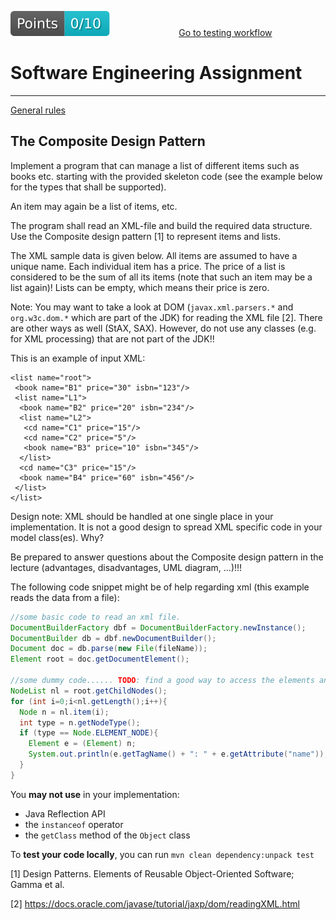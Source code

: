 [reslink]: https://github.com/sweng-plus/a4-res-sew22-s1086240_s1054335/actions/runs/3455872915
[worklink]: https://github.com/sweng-plus/a4-res-sew22-s1086240_s1054335/actions/workflows/classroom.yml
[![Points badge](.github/badges/points.svg)][reslink] &nbsp;&nbsp;&nbsp;&nbsp;&nbsp;&nbsp;&nbsp;&nbsp; &nbsp;&nbsp;&nbsp;&nbsp;&nbsp;&nbsp;&nbsp;&nbsp; &nbsp;&nbsp;&nbsp;&nbsp;&nbsp;&nbsp;&nbsp;&nbsp; [Go to testing workflow][worklink]

# Software Engineering Assignment
----------------------------------------------

[General rules](generalRules.md)

The Composite Design Pattern
----------------------------------------------

Implement a program that can manage a list of different items such as books etc. starting with the provided skeleton code (see the example below for the types that shall be supported). 

An item may again be a list of items, etc.

The program shall read an XML-file and build the required data structure. 
Use the Composite design pattern [1] to represent items and lists.

The XML sample data is given below. All items are assumed to have a unique name. Each individual item has a price. 
The price of a list is considered to be the sum of all its items (note that such an item may be a list again)!
Lists can be empty, which means their price is zero.

Note: You may want to take a look at DOM (`javax.xml.parsers.*` and `org.w3c.dom.*` which are part of the JDK) for reading the XML file [2]. There are other ways as well (StAX, SAX). 
However, do not use any classes (e.g. for XML processing) that are not part of the JDK!!

This is an example of input XML:
```
<list name="root">
 <book name="B1" price="30" isbn="123"/>
 <list name="L1">
  <book name="B2" price="20" isbn="234"/>
  <list name="L2">
   <cd name="C1" price="15"/>
   <cd name="C2" price="5"/>
   <book name="B3" price="10" isbn="345"/>
  </list>
  <cd name="C3" price="15"/>
  <book name="B4" price="60" isbn="456"/> 
 </list>
</list>
```
Design note: XML should be handled at one single place in your implementation. It is not a good design to spread XML specific code in your model class(es). Why?

Be prepared to answer questions about the Composite design pattern in the lecture (advantages, disadvantages, UML diagram, ...)!!!


The following code snippet might be of help regarding xml (this example reads the data from a file):
```java
//some basic code to read an xml file. 
DocumentBuilderFactory dbf = DocumentBuilderFactory.newInstance();
DocumentBuilder db = dbf.newDocumentBuilder();
Document doc = db.parse(new File(fileName));
Element root = doc.getDocumentElement();

//some dummy code...... TODO: find a good way to access the elements and their attributes (helper methods)
NodeList nl = root.getChildNodes();
for (int i=0;i<nl.getLength();i++){
  Node n = nl.item(i);
  int type = n.getNodeType();
  if (type == Node.ELEMENT_NODE){
    Element e = (Element) n;
    System.out.println(e.getTagName() + ": " + e.getAttribute("name"));
  }
}
```
You **may not use** in your implementation:
 - Java Reflection API
 - the `instanceof` operator
 - the `getClass` method of the `Object` class 
 
To **test your code locally**, you can run `mvn clean dependency:unpack test`

[1] Design Patterns. Elements of Reusable Object-Oriented Software; Gamma et al.

[2] https://docs.oracle.com/javase/tutorial/jaxp/dom/readingXML.html

